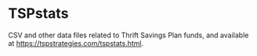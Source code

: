 # TSPstats
CSV and other data files related to Thrift Savings Plan funds, and available at https://tspstrategies.com/tspstats.html. 
